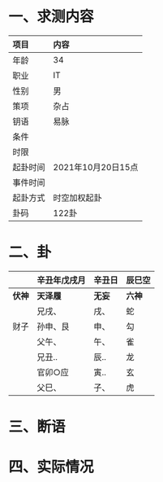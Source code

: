 # 一、求测内容
|项目|内容|
|:-|:-|
|年龄|34|
|职业|IT|
|性别|男|
|策项|杂占|
|钥语|易脉|
|条件||
|时限||
|起卦时间|2021年10月20日15点|
|事件时间||
|起卦方式|时空加权起卦|
|卦码|122卦|

# 二、卦
||辛丑年戊戌月|辛丑日|辰巳空|
|:-|:-|:-|:-|
|**伏神**|**天泽履**|**无妄**|**六神**|
||兄戌、|戌、|蛇|
|财子|孙申、艮|申、|勾|
||父午、|午、|雀|
||兄丑..|辰..|龙|
||官卯○应|寅..|玄|
||父巳、|子、|虎|


# 三、断语

# 四、实际情况